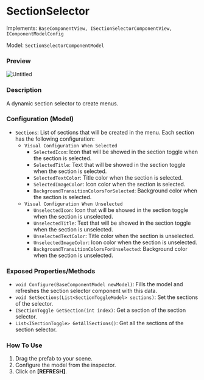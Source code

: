 # SectionSelector

Implements: `BaseComponentView, ISectionSelectorComponentView, IComponentModelConfig`

Model: `SectionSelectorComponentModel`

### Preview

![Untitled](selection-selector/Untitled.png)

### Description

A dynamic section selector to create menus.

### Configuration (Model)

- `Sections`: List of sections that will be created in the menu. Each section has the following configuration:
    - `Visual Configuration When Selected`
        - `SelectedIcon`: Icon that will be showed in the section toggle when the section is selected.
        - `SelectedTitle`: Text that will be showed in the section toggle when the section is selected.
        - `SelectedTextColor`: Title color when the section is selected.
        - `SelectedImageColor`: Icon color when the section is selected.
        - `BackgroundTransitionColorsForSelected`: Background color when the section is selected.
    - `Visual Configuration When Unselected`
        - `UnselectedIcon`: Icon that will be showed in the section toggle when the section is unselected.
        - `UnselectedTitle`: Text that will be showed in the section toggle when the section is unselected.
        - `UnselectedTextColor`: Title color when the section is unselected.
        - `UnselectedImageColor`: Icon color when the section is unselected.
        - `BackgroundTransitionColorsForUnselected`: Background color when the section is unselected.

### Exposed Properties/Methods

- `void Configure(BaseComponentModel newModel)`: Fills the model and refreshes the section selector component with this data.
- `void SetSections(List<SectionToggleModel> sections)`: Set the sections of the selector.
- `ISectionToggle GetSection(int index)`: Get a section of the section selector.
- `List<ISectionToggle> GetAllSections()`: Get all the sections of the section selector.

### How To Use

1. Drag the prefab to your scene.
2. Configure the model from the inspector.
3. Click on **[REFRESH]**.